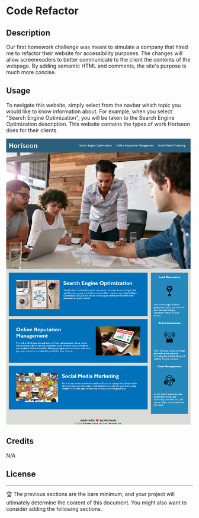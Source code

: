 # Code Refactor

## Description

Our first homework challenge was meant to simulate a company that hired me to refactor their website for accessibility purposes. The changes will allow screenreaders to better communicate to the client the contents of the webpage. By adding semantic HTML and comments, the site's purpose is much more concise.

## Usage

To navigate this website, simply select from the navbar which topic you would like to know information about. For example, when you select "Search Engine Optimization", you will be taken to the Search Engine Optimization description. This website contains the types of work Horiseon does for their clients.

![alt text](./assets/images/websitescreenshot.png)

## Credits

N/A

## License

---

🏆 The previous sections are the bare minimum, and your project will ultimately determine the content of this document. You might also want to consider adding the following sections.
